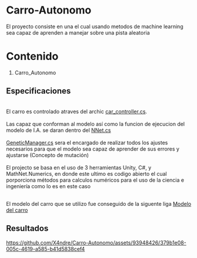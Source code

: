 # Carro-Autonomo
El proyecto consiste en una el cual usando metodos de machine learning sea capaz de aprenden a manejar sobre una pista aleatoria 

# Contenido
1. Carro_Autonomo

## Especificaciones

<br>El carro es controlado atraves del archic [car_controller.cs](https://github.com/X4ndre/Carro-Autonomo/blob/main/Assets/car_contoller.cs).<br/>
<br>Las capaz que conforman al modelo así como la funcion de ejecucion del modelo de I.A. se daran dentro del [NNet.cs](https://github.com/X4ndre/Carro-Autonomo/blob/main/Assets/NNet.cs)<br/>
<br>[GeneticManager.cs](https://github.com/X4ndre/Carro-Autonomo/blob/main/Assets/GeneticManager.cs) sera el encargado de realizar todos los ajustes necesarios para que el modelo sea capaz de aprender de sus errores y ajustarse (Concepto de mutación)<br/>
<br>El projecto se basa en el uso de 3 herramientas Unity, C#, y MathNet.Numerics, en donde este ultimo es codigo abierto el cual porporciona métodos para calculos numéricos para el uso de la ciencia e ingeniería como lo es en este caso<br/>

<br>El modelo del carro que se utilizo fue conseguido de la siguente liga
[Modelo del carro](https://sketchfab.com/3d-models/lightning-mcqueen-b33dd46a8745401a8e5f579e624ddc20)<br/>

## Resultados
https://github.com/X4ndre/Carro-Autonomo/assets/93948426/379b1e08-005c-4619-a585-b41d5838cef4

